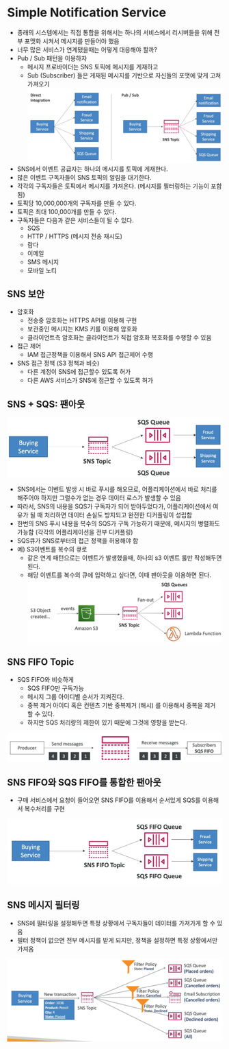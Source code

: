 # Simple Notification Service

- 종래의 시스템에서는 직접 통합을 위해서는 하나의 서비스에서 리시버들을 위해 전부 포맷화 시켜서 메시지를 만들어야 했음
- 너무 많은 서비스가 연계됐을때는 어떻게 대응해야 할까?
- Pub / Sub 패턴을 이용하자
  - 메시지 프로바이더는 SNS 토픽에 메시지를 게재하고
  - Sub (Subscriber) 들은 게재된 메시지를 기반으로 자신들의 포맷에 맞게 고쳐가져오기
    ![images/sns/1.png](images/sns/1.png)
- SNS에서 이벤트 공급자는 하나의 메시지를 토픽에 게재한다.
- 많은 이벤트 구독자들이 SNS 토픽의 알림을 대기한다.
- 각각의 구독자들은 토픽에서 메시지를 가져온다. (메시지를 필터링하는 기능이 포함됨)
- 토픽당 10,000,000개의 구독자를 만들 수 있다.
- 토픽은 최대 100,000개를 만들 수 있다.
- 구독자들은 다음과 같은 서비스들이 될 수 있다.
  - SQS
  - HTTP / HTTPS (메시지 전송 재시도)
  - 람다
  - 이메일
  - SMS 메시지
  - 모바일 노티

## SNS 보안

- 암호화
  - 전송중 암호화는 HTTPS API를 이용해 구현
  - 보관중인 메시지는 KMS 키를 이용해 암호화
  - 클라이언트측 암호화는 클라이언트가 직접 암호화 복호화를 수행할 수 있음
- 접근 제어
  - IAM 접근정책을 이용해서 SNS API 접근제어 수행
- SNS 접근 정책 (S3 정책과 비슷)
  - 다른 계정이 SNS에 접근할수 있도록 허가
  - 다른 AWS 서비스가 SNS에 접근할 수 있도록 허가

## SNS + SQS: 팬아웃

![images/sns/2.png](images/sns/2.png)

- SNS에서는 이벤트 발생 시 바로 푸시를 해오므로, 어플리케이션에서 바로 처리를 해주어야 하지만 그럴수가 없는 경우 데이터 로스가 발생할 수 있음
- 따라서, SNS의 내용을 SQS가 구독자가 되어 받아두었다가, 어플리케이션에서 여유가 될 때 처리하면 데이터 손실도 방지되고 완전한 디커플링이 성립함
- 한번의 SNS 푸시 내용을 복수의 SQS가 구독 가능하기 때문에, 메시지의 병렬화도 가능함 (각각의 어플리케이션을 전부 디커플링)
- SQS큐가 SNS로부터의 접근 정책을 허용해야 함
- 예) S3이벤트를 복수의 큐로
  - 같은 연계 패턴으로는 이벤트가 발생했을때, 하나의 s3 이벤트 룰만 작성해두면 된다.
  - 해당 이벤트를 복수의 큐에 입력하고 싶다면, 이때 팬아웃을 이용하면 된다.
    ![images/sns/3.png](images/sns/3.png)

## SNS FIFO Topic

- SQS FIFO와 비슷하게
  - SQS FIFO만 구독가능
  - 메시지 그룹 아이디별 순서가 지켜진다.
  - 중복 제거 아이디 혹은 컨텐츠 기반 중복제거 (해시) 를 이용해서 중복을 제거 할 수 있다.
  - 하지만 SQS 처리량의 제한이 있기 때문에 그것에 영향을 받는다.

![images/sns/4.png](images/sns/4.png)

## SNS FIFO와 SQS FIFO를 통합한 팬아웃

- 구매 서비스에서 요청이 들어오면 SNS FIFO를 이용해서 순서있게 SQS를 이용해서 복수처리를 구현

![images/sns/5.png](images/sns/5.png)

## SNS 메시지 필터링

- SNS에 필터링을 설정해두면 특정 상황에서 구독자들이 데이터를 가져가게 할 수 있음
- 필터 정책이 없으면 전부 메시지를 받게 되지만, 정책을 설정하면 특정 상황에서만 가져옴

![images/sns/6.png](images/sns/6.png)
